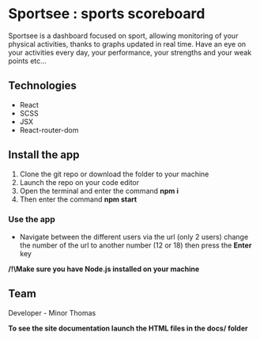 # Sportsee : sports scoreboard

Sportsee is a dashboard focused on sport, allowing monitoring of your physical activities, thanks to graphs updated in real time. Have an eye on your activities every day, your performance, your strengths and your weak points etc...

## Technologies
- React
- SCSS
- JSX
- React-router-dom

## Install the app
1. Clone the git repo or download the folder to your machine
2. Launch the repo on your code editor
3. Open the terminal and enter the command __npm i__
4. Then enter the command __npm start__

### Use the app
- Navigate between the different users via the url (only 2 users) change the number of the url to another number (12 or 18) then press the __Enter__ key

__/!\Make sure you have Node.js installed on your machine__

## Team

Developer - Minor Thomas

__To see the site documentation launch the HTML files in the docs/ folder__